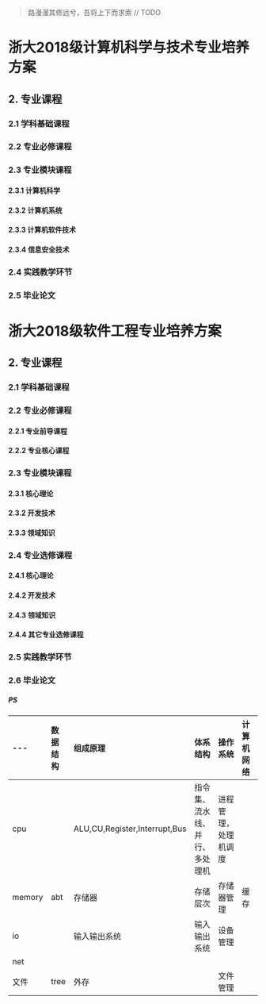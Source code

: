 > 路漫漫其修远兮，吾将上下而求索
// TODO 

# 浙大2018级计算机科学与技术专业培养方案

## 2. 专业课程
### 2.1 学科基础课程
### 2.2 专业必修课程
### 2.3 专业模块课程
#### 2.3.1 计算机科学
#### 2.3.2 计算机系统
#### 2.3.3 计算机软件技术
#### 2.3.4 信息安全技术
### 2.4 实践教学环节
### 2.5 毕业论文

# 浙大2018级软件工程专业培养方案
## 2. 专业课程
### 2.1 学科基础课程
### 2.2 专业必修课程
#### 2.2.1 专业前导课程
#### 2.2.2 专业核心课程
### 2.3 专业模块课程
#### 2.3.1 核心理论
#### 2.3.2 开发技术
#### 2.3.3 领域知识
### 2.4 专业选修课程
#### 2.4.1 核心理论
#### 2.4.2 开发技术
#### 2.4.3 领域知识
#### 2.4.4 其它专业选修课程
### 2.5 实践教学环节
### 2.6 毕业论文

##### PS
| ---    | 数据结构 | 组成原理                      | 体系结构                       | 操作系统             | 计算机网络 | 编译原理 | 数据库系统 |
| :----- | :------- | :---------------------------- | :----------------------------- | :------------------- | :--------- | :------- | :--------- |
| cpu    |          | ALU,CU,Register,Interrupt,Bus | 指令集、流水线、并行、多处理机 | 进程管理，处理机调度 |            |          |            |
| memory | abt      | 存储器                        | 存储层次                       | 存储器管理           | 缓存       | 缓存     | 缓存       |
| io     |          | 输入输出系统                  | 输入输出系统                   | 设备管理             |            |          | tree       |
| net    |          |                               |                                |                      |            |          |            |
| 文件   | tree     | 外存                          |                                | 文件管理             |            |          |            |